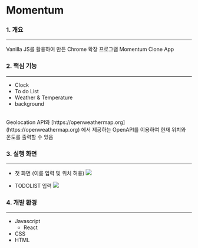 # Momentum




### 1. 개요
<hr/>
Vanilla JS를 활용하여 만든 Chrome 확장 프로그램 Momentum Clone App

<br/>

### 2. 핵심 기능
<hr/>

- Clock
- To do List  
- Weather & Temperature
- background
<br/>
Geolocation API와 [https://openweathermap.org](https://openweathermap.org) 에서 제공하는 OpenAPI를 이용하여 현재 위치와 온도를 출력할 수 있음

### 3. 실행 화면
<hr/>

- 첫 화면 (이름 입력 및 위치 허용)
![](https://images.velog.io/images/nami0515/post/a04c98c5-d5d4-4fa7-a332-05df04c9b0e8/main%20pageJPG.JPG)

- TODOLIST 입력
![](https://images.velog.io/images/nami0515/post/1e9293ce-50ea-4a07-9521-8098afa525b6/sub%20pagejpg.jpg)

### 4. 개발 환경
<hr/>

- Javascript 
	- React
- CSS
- HTML
